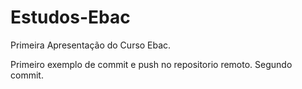 # Estudos-Ebac
Primeira Apresentação do Curso Ebac.

Primeiro exemplo de commit e push no repositorio remoto.
Segundo commit.
